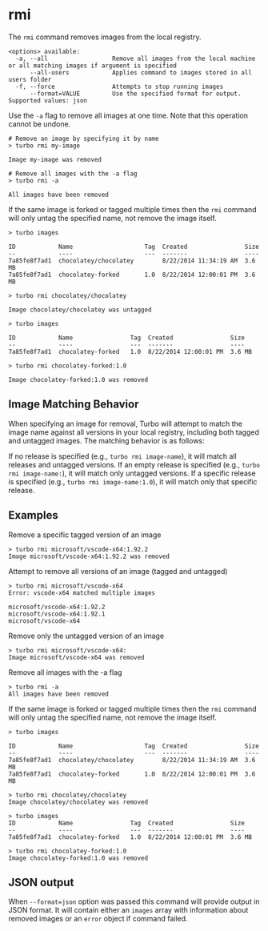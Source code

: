 # rmi

The `rmi` command removes images from the local registry. 

```
<options> available:
  -a, --all                  Remove all images from the local machine or all matching images if argument is specified
      --all-users            Applies command to images stored in all users folder
  -f, --force                Attempts to stop running images
      --format=VALUE         Use the specified format for output. Supported values: json

```

Use the `-a` flag to remove all images at one time. Note that this operation cannot be undone.

```
# Remove an image by specifying it by name
> turbo rmi my-image

Image my-image was removed

# Remove all images with the -a flag
> turbo rmi -a

All images have been removed
```

If the same image is forked or tagged multiple times then the `rmi` command will only untag the specified name, not remove the image itself. 

```
> turbo images

ID            Name                    Tag  Created                Size
--            ----                    ---  -------                ----
7a85fe8f7ad1  chocolatey/chocolatey        8/22/2014 11:34:19 AM  3.6 MB
7a85fe8f7ad1  chocolatey-forked       1.0  8/22/2014 12:00:01 PM  3.6 MB

> turbo rmi chocolatey/chocolatey

Image chocolatey/chocolatey was untagged

> turbo images

ID            Name                Tag  Created                Size
--            ----                ---  -------                ----
7a85fe8f7ad1  chocolatey-forked   1.0  8/22/2014 12:00:01 PM  3.6 MB

> turbo rmi chocolatey-forked:1.0

Image chocolatey-forked:1.0 was removed
```

## Image Matching Behavior

When specifying an image for removal, Turbo will attempt to match the image name against all versions in your local registry, including both tagged and untagged images. The matching behavior is as follows:

If no release is specified (e.g., `turbo rmi image-name`), it will match all releases and untagged versions.
If an empty release is specified (e.g., `turbo rmi image-name:`), it will match only untagged versions.
If a specific release is specified (e.g., `turbo rmi image-name:1.0`), it will match only that specific release.

## Examples

Remove a specific tagged version of an image
```
> turbo rmi microsoft/vscode-x64:1.92.2
Image microsoft/vscode-x64:1.92.2 was removed
```

Attempt to remove all versions of an image (tagged and untagged)
```
> turbo rmi microsoft/vscode-x64
Error: vscode-x64 matched multiple images

microsoft/vscode-x64:1.92.2
microsoft/vscode-x64:1.92.1
microsoft/vscode-x64
```

Remove only the untagged version of an image
```
> turbo rmi microsoft/vscode-x64:
Image microsoft/vscode-x64 was removed
```

Remove all images with the -a flag
```
> turbo rmi -a
All images have been removed
```

If the same image is forked or tagged multiple times then the `rmi` command will only untag the specified name, not remove the image itself. 
```
> turbo images

ID            Name                    Tag  Created                Size
--            ----                    ---  -------                ----
7a85fe8f7ad1  chocolatey/chocolatey        8/22/2014 11:34:19 AM  3.6 MB
7a85fe8f7ad1  chocolatey-forked       1.0  8/22/2014 12:00:01 PM  3.6 MB

> turbo rmi chocolatey/chocolatey
Image chocolatey/chocolatey was removed

> turbo images
ID            Name                Tag  Created                Size
--            ----                ---  -------                ----
7a85fe8f7ad1  chocolatey-forked   1.0  8/22/2014 12:00:01 PM  3.6 MB

> turbo rmi chocolatey-forked:1.0
Image chocolatey-forked:1.0 was removed
```

## JSON output

When `--format=json` option was passed this command will provide output in JSON format. It will contain either an `images` array with information about removed images or an `error` object if command failed.
